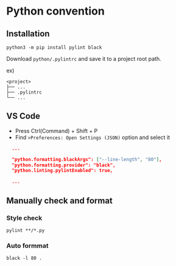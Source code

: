 # Python convention

## Installation

```shell
python3 -m pip install pylint black
```

Download `python/.pylintrc` and save it to a project root path.

ex)

```shell
<project>
├── ...
├── .pylintrc
└── ...
```

## VS Code

- Press Ctrl(Command) + Shift + P
- Find `>Preferences: Open Settings (JSON)` option and select it

```json
  ...

  "python.formatting.blackArgs": ["--line-length", "80"],
  "python.formatting.provider": "black",
  "python.linting.pylintEnabled": true,

  ...
```

## Manually check and format

### Style check

```shell
pylint **/*.py
```

### Auto formmat

```shell
black -l 80 .
```
